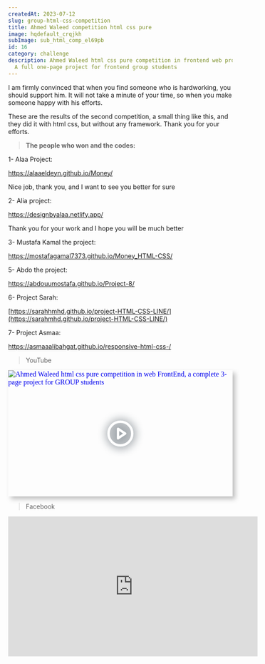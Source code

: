 ```yaml
---
createdAt: 2023-07-12
slug: group-html-css-competition
title: Ahmed Waleed competition html css pure
image: hqdefault_crqjkh
subImage: sub_html_comp_el69pb
id: 16
category: challenge
description: Ahmed Waleed html css pure competition in frontend web programming
  A full one-page project for frontend group students
---
```

I am firmly convinced that when you find someone who is hardworking, you should support him. It will not take a minute of your time, so when you make someone happy with his efforts.

These are the results of the second competition, a small thing like this, and they did it with html css, but without any framework. Thank you for your efforts.

> **The people who won and the codes:**

1- Alaa Project:

<https://alaaeldeyn.github.io/Money/>

Nice job, thank you, and I want to see you better for sure

2- Alia project:

<https://designbyalaa.netlify.app/>

Thank you for your work and I hope you will be much better

3﻿- Mustafa Kamal the project:

<https://mostafagamal7373.github.io/Money_HTML-CSS/>

5- Abdo the project:

<https://abdouumostafa.github.io/Project-8/>

6﻿- Project Sarah:

[https://sarahhmhd.github.io/project-HTML-CSS-LINE/](https://sarahmhd.github.io/project-HTML-CSS-LINE/)

7﻿- Project Asmaa:

<https://asmaaalibahgat.github.io/responsive-html-css-/>

> YouTube

<div style="width:100%;max-width:800px;box-shadow:6px 6px 10px hsl(206.5,0%,75%)"><div style="position:relative;padding-bottom:56.15%;height:0;overflow:hidden"><iframe style="position:absolute;top:0;left:0;width:100%;height:100%;border:0" loading="lazy" srcdoc="<style>* {padding: 0;margin: 0;overflow: hidden;}body, html {height: 100%;}img, svg {position: absolute;width:100%;top: 0;bottom: 0;margin: auto;}svg {filter: drop-shadow(1px 1px 10px hsl(206.5, 70.7%, 8%));transition: all 250ms ease-in-out;}body:hover svg {filter: drop-shadow(1px 1px 10px hsl(206.5, 0%, 10%));transform: scale(1.2);}</style><a href='https://www.youtube.com/embed/vMVuYCEI-iw?autoplay=1'><img src='https://img.youtube.com/vi/vMVuYCEI-iw/hqdefault.jpg' alt='Ahmed Waleed html css pure competition in web FrontEnd, a complete 3-page project for GROUP students'>
<svg xmlns='http://www.w3.org/2000/svg' width='64' height='64' viewBox='0 0 24 24' fill='none' stroke='#ffffff' stroke-width='2' stroke-linecap='round' stroke-linejoin='round' class='feather feather-play-circle'><circle cx='12' cy='12' r='10'></circle><polygon points='10 8 16 12 10 16 10 8'></polygon></svg></a>" src="https://www.youtube.com/embed/vMVuYCEI-iw" title="Ahmed Waleed html css pure competition in web FrontEnd, a complete 3-page project for GROUP students" frameborder="0" allow="accelerometer; autoplay; clipboard-write; encrypted-media; gyroscope; picture-in-picture" allowfullscreen></iframe></div></div>

> Facebook

<iframe src="https://www.facebook.com/plugins/video.php?height=314&href=https%3A%2F%2Fwww.facebook.com%2FLiNePasha%2Fvideos%2F930032427913040%2F&show_text=false&width=560&t=0" width="560" height="314" style="border:none;overflow:hidden" scrolling="no" frameborder="0" allowfullscreen="true" allow="autoplay; clipboard-write; encrypted-media; picture-in-picture; web-share" allowFullScreen="true"></iframe>